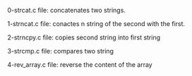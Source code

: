 0-strcat.c file: concatenates two strings.

1-strncat.c file: conactes n string of the second with the first.

2-strncpy.c file: copies second string into first string

3-strcmp.c file: compares two string

4-rev_array.c file: reverse the content of the array

